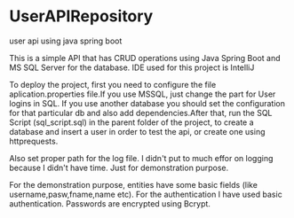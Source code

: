# UserAPIRepository
user api using java spring boot

This is a simple API that has CRUD operations using Java Spring Boot and MS SQL Server for the database. IDE used for this project is IntelliJ 

To deploy the project, first you need to configure the file aplication.properties file.If you use MSSQL, just change the part for User logins in SQL. If you use another database you should set the configuration for that particular db and also add dependencies.After that, run the SQL Script (sql_script.sql) in the parent folder of the project, to create a database and insert a user in order to test the api, or create one using httprequests.

Also set proper path for the log file. I didn't put to much effor on logging because I didn't have time. Just for demonstration purpose. 

For the demonstration purpose, entities have some basic fields (like username,pasw,fname,name etc).
For the authentication I have used basic authentication. Passwords are encrypted using Bcrypt.






 
